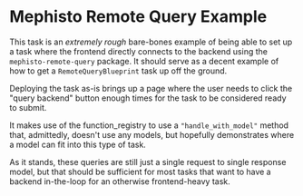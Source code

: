 # Mephisto Remote Query Example

This task is an _extremely rough_ bare-bones example of being able to set up a task where the frontend directly connects to the backend using the `mephisto-remote-query` package. It should serve as a decent example of how to get a `RemoteQueryBlueprint` task up off the ground.

Deploying the task as-is brings up a page where the user needs to click the "query backend" button enough times for the task to be considered ready to submit.

It makes use of the function_registry to use a `"handle_with_model"` method that, admittedly, doesn't use any models, but hopefully demonstrates where a model can fit into this type of task.

As it stands, these queries are still just a single request to single response model, but that should be sufficient for most tasks that want to have a backend in-the-loop for an otherwise frontend-heavy task.